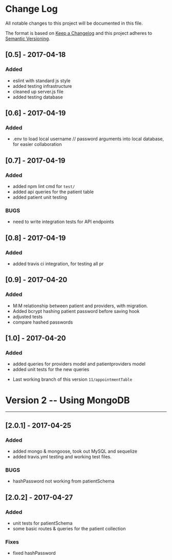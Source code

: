 # Change Log
All notable changes to this project will be documented in this file.

The format is based on [Keep a Changelog](http://keepachangelog.com/)
and this project adheres to [Semantic Versioning](http://semver.org/).

## [0.5] - 2017-04-18
### Added
- eslint with standard js style
- added testing infrastructure
- cleaned up server.js file
- added testing database

## [0.6] - 2017-04-19
### Added
- .env to load local username // password arguments into local database, for easier collaboration

## [0.7] - 2017-04-19
### Added
- added npm lint cmd for `test/`
- added api queries for the patient table
- added patient unit testing
### BUGS
- need to write integration tests for API endpoints

## [0.8] - 2017-04-19
### Added
- added travis ci integration, for testing all pr

## [0.9] - 2017-04-20
### Added
- M:M relationship between patient and providers, with migration.
- Added bcrypt hashing patient password before saving hook
- adjusted tests
- compare hashed passwords

## [1.0] - 2017-04-20
### Added
- added queries for providers model and patientproviders model
- added unit tests for the new queries
* Last working branch of this version `11/appointmentTable`

# Version 2 -- Using MongoDB
----------------------------
## [2.0.1] - 2017-04-25
### Added
- added mongo & mongoose, took out MySQL and sequelize
- added travis.yml testing and working test files.
### BUGS
- hashPassword not working from patientSchema

## [2.0.2] - 2017-04-27
### Added
- unit tests for patientSchema
- some basic routes & queries for the patient collection
### Fixes
- fixed hashPassword